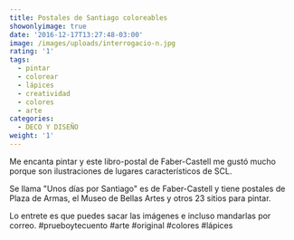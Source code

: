 ```yaml
---
title: Postales de Santiago coloreables
showonlyimage: true
date: '2016-12-17T13:27:48-03:00'
image: /images/uploads/interrogacio-n.jpg
rating: '1'
tags:
  - pintar
  - colorear
  - lápices
  - creatividad
  - colores
  - arte
categories:
  - DECO Y DISEÑO
weight: '1'
---
```

Me encanta pintar y este libro-postal de Faber-Castell me gustó mucho porque son ilustraciones de lugares característicos de SCL. 

<!--more-->

Se llama "Unos días por Santiago" es de Faber-Castell y tiene postales de Plaza de Armas, el Museo de Bellas Artes y otros 23 sitios para pintar. 

Lo entrete es que puedes sacar las imágenes e incluso mandarlas por correo. #prueboytecuento #arte #original #colores #lápices
